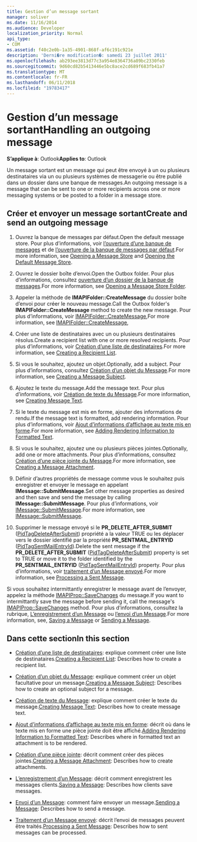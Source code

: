 ```yaml
---
title: Gestion d’un message sortant
manager: soliver
ms.date: 11/16/2014
ms.audience: Developer
localization_priority: Normal
api_type:
- COM
ms.assetid: f40c2e0b-1a35-4901-868f-af6c191c921e
description: 'Derni�re modification�: samedi 23 juillet 2011'
ms.openlocfilehash: ab293ee3813d77c3a954e8364736a89bc2330feb
ms.sourcegitcommit: 9d60cd82b5413446e5bc8ace2cd689f683fb41a7
ms.translationtype: MT
ms.contentlocale: fr-FR
ms.lasthandoff: 06/11/2018
ms.locfileid: "19783417"
---
```

# <a name="handling-an-outgoing-message"></a><span data-ttu-id="48e97-103">Gestion d’un message sortant</span><span class="sxs-lookup"><span data-stu-id="48e97-103">Handling an outgoing message</span></span>

<span data-ttu-id="48e97-104">**S’applique à**: Outlook</span><span class="sxs-lookup"><span data-stu-id="48e97-104">**Applies to**: Outlook</span></span> 
  
<span data-ttu-id="48e97-105">Un message sortant est un message qui peut être envoyé à un ou plusieurs destinataires via un ou plusieurs systèmes de messagerie ou être publié dans un dossier dans une banque de messages.</span><span class="sxs-lookup"><span data-stu-id="48e97-105">An outgoing message is a message that can be sent to one or more recipients across one or more messaging systems or be posted to a folder in a message store.</span></span>
  
## <a name="create-and-send-an-outgoing-message"></a><span data-ttu-id="48e97-106">Créer et envoyer un message sortant</span><span class="sxs-lookup"><span data-stu-id="48e97-106">Create and send an outgoing message</span></span>
  
1. <span data-ttu-id="48e97-107">Ouvrez la banque de messages par défaut.</span><span class="sxs-lookup"><span data-stu-id="48e97-107">Open the default message store.</span></span> <span data-ttu-id="48e97-108">Pour plus d’informations, voir [l’ouverture d’une banque de messages](opening-a-message-store.md) et de [l’ouverture de la banque de messages par défaut](opening-the-default-message-store.md).</span><span class="sxs-lookup"><span data-stu-id="48e97-108">For more information, see [Opening a Message Store](opening-a-message-store.md) and [Opening the Default Message Store](opening-the-default-message-store.md).</span></span>
    
2. <span data-ttu-id="48e97-109">Ouvrez le dossier boîte d’envoi.</span><span class="sxs-lookup"><span data-stu-id="48e97-109">Open the Outbox folder.</span></span> <span data-ttu-id="48e97-110">Pour plus d’informations, consultez [ouverture d’un dossier de la banque de messages](opening-a-message-store-folder.md).</span><span class="sxs-lookup"><span data-stu-id="48e97-110">For more information, see [Opening a Message Store Folder](opening-a-message-store-folder.md).</span></span>
    
3. <span data-ttu-id="48e97-111">Appeler la méthode de **IMAPIFolder::CreateMessage** du dossier boîte d’envoi pour créer le nouveau message.</span><span class="sxs-lookup"><span data-stu-id="48e97-111">Call the Outbox folder's **IMAPIFolder::CreateMessage** method to create the new message.</span></span> <span data-ttu-id="48e97-112">Pour plus d’informations, voir [IMAPIFolder::CreateMessage](imapifolder-createmessage.md),</span><span class="sxs-lookup"><span data-stu-id="48e97-112">For more information, see [IMAPIFolder::CreateMessage](imapifolder-createmessage.md),</span></span>
    
4. <span data-ttu-id="48e97-113">Créer une liste de destinataires avec un ou plusieurs destinataires résolus.</span><span class="sxs-lookup"><span data-stu-id="48e97-113">Create a recipient list with one or more resolved recipients.</span></span> <span data-ttu-id="48e97-114">Pour plus d’informations, voir [Création d’une liste de destinataires](creating-a-recipient-list.md).</span><span class="sxs-lookup"><span data-stu-id="48e97-114">For more information, see [Creating a Recipient List](creating-a-recipient-list.md).</span></span>
    
5. <span data-ttu-id="48e97-115">Si vous le souhaitez, ajoutez un objet.</span><span class="sxs-lookup"><span data-stu-id="48e97-115">Optionally, add a subject.</span></span> <span data-ttu-id="48e97-116">Pour plus d’informations, consultez [Création d’un objet du Message](creating-a-message-subject.md).</span><span class="sxs-lookup"><span data-stu-id="48e97-116">For more information, see [Creating a Message Subject](creating-a-message-subject.md).</span></span>
    
6. <span data-ttu-id="48e97-117">Ajoutez le texte du message.</span><span class="sxs-lookup"><span data-stu-id="48e97-117">Add the message text.</span></span> <span data-ttu-id="48e97-118">Pour plus d’informations, voir [Création de texte du Message](creating-message-text.md).</span><span class="sxs-lookup"><span data-stu-id="48e97-118">For more information, see [Creating Message Text](creating-message-text.md).</span></span>
    
7. <span data-ttu-id="48e97-119">Si le texte du message est mis en forme, ajouter des informations de rendu.</span><span class="sxs-lookup"><span data-stu-id="48e97-119">If the message text is formatted, add rendering information.</span></span> <span data-ttu-id="48e97-120">Pour plus d’informations, voir [Ajout d’informations d’affichage au texte mis en forme](adding-rendering-information-to-formatted-text.md).</span><span class="sxs-lookup"><span data-stu-id="48e97-120">For more information, see [Adding Rendering Information to Formatted Text](adding-rendering-information-to-formatted-text.md).</span></span>
    
8. <span data-ttu-id="48e97-121">Si vous le souhaitez, ajoutez une ou plusieurs pièces jointes.</span><span class="sxs-lookup"><span data-stu-id="48e97-121">Optionally, add one or more attachments.</span></span> <span data-ttu-id="48e97-122">Pour plus d’informations, consultez [Création d’une pièce jointe du Message](creating-a-message-attachment.md).</span><span class="sxs-lookup"><span data-stu-id="48e97-122">For more information, see [Creating a Message Attachment](creating-a-message-attachment.md).</span></span>
    
9. <span data-ttu-id="48e97-123">Définir d’autres propriétés de message comme vous le souhaitez puis enregistrer et envoyer le message en appelant **IMessage::SubmitMessage**.</span><span class="sxs-lookup"><span data-stu-id="48e97-123">Set other message properties as desired and then save and send the message by calling **IMessage::SubmitMessage**.</span></span> <span data-ttu-id="48e97-124">Pour plus d’informations, voir [IMessage::SubmitMessage](imessage-submitmessage.md).</span><span class="sxs-lookup"><span data-stu-id="48e97-124">For more information, see [IMessage::SubmitMessage](imessage-submitmessage.md).</span></span>
    
10. <span data-ttu-id="48e97-125">Supprimer le message envoyé si le **PR\_DELETE_AFTER_SUBMIT** ([PidTagDeleteAfterSubmit](pidtagdeleteaftersubmit-canonical-property.md)) propriété a la valeur TRUE ou les déplacer vers le dossier identifié par la propriété **PR_SENTMAIL_ENTRYID** ([PidTagSentMailEntryId](pidtagsentmailentryid-canonical-property.md)).</span><span class="sxs-lookup"><span data-stu-id="48e97-125">Delete the sent message if the **PR\_DELETE_AFTER_SUBMIT** ([PidTagDeleteAfterSubmit](pidtagdeleteaftersubmit-canonical-property.md)) property is set to TRUE or move it to the folder identified by the **PR_SENTMAIL_ENTRYID** ([PidTagSentMailEntryId](pidtagsentmailentryid-canonical-property.md)) property.</span></span> <span data-ttu-id="48e97-126">Pour plus d’informations, voir [traitement d’un Message envoyé](processing-a-sent-message.md).</span><span class="sxs-lookup"><span data-stu-id="48e97-126">For more information, see [Processing a Sent Message](processing-a-sent-message.md).</span></span>
    
<span data-ttu-id="48e97-127">Si vous souhaitez intermittantly enregistrer le message avant de l’envoyer, appelez la méthode [IMAPIProp::SaveChanges](imapiprop-savechanges.md) du message.</span><span class="sxs-lookup"><span data-stu-id="48e97-127">If you want to intermittantly save the message before sending it, call the message's [IMAPIProp::SaveChanges](imapiprop-savechanges.md) method.</span></span> <span data-ttu-id="48e97-128">Pour plus d’informations, consultez la rubrique, [L’enregistrement d’un Message](saving-a-message.md) ou [l’envoi d’un Message](sending-a-message.md).</span><span class="sxs-lookup"><span data-stu-id="48e97-128">For more information, see, [Saving a Message](saving-a-message.md) or [Sending a Message](sending-a-message.md).</span></span> 
  
## <a name="in-this-section"></a><span data-ttu-id="48e97-129">Dans cette section</span><span class="sxs-lookup"><span data-stu-id="48e97-129">In this section</span></span>

- <span data-ttu-id="48e97-130">[Création d’une liste de destinataires](creating-a-recipient-list.md): explique comment créer une liste de destinataires.</span><span class="sxs-lookup"><span data-stu-id="48e97-130">[Creating a Recipient List](creating-a-recipient-list.md): Describes how to create a recipient list.</span></span>
    
- <span data-ttu-id="48e97-131">[Création d’un objet du Message](creating-a-message-subject.md): explique comment créer un objet facultative pour un message.</span><span class="sxs-lookup"><span data-stu-id="48e97-131">[Creating a Message Subject](creating-a-message-subject.md): Describes how to create an optional subject for a message.</span></span>
    
- <span data-ttu-id="48e97-132">[Création de texte du Message](creating-message-text.md): explique comment créer le texte du message.</span><span class="sxs-lookup"><span data-stu-id="48e97-132">[Creating Message Text](creating-message-text.md): Describes how to create message text.</span></span>
    
- <span data-ttu-id="48e97-133">[Ajout d’informations d’affichage au texte mis en forme](adding-rendering-information-to-formatted-text.md): décrit où dans le texte mis en forme une pièce jointe doit être affiché.</span><span class="sxs-lookup"><span data-stu-id="48e97-133">[Adding Rendering Information to Formatted Text](adding-rendering-information-to-formatted-text.md): Describes where in formatted text an attachment is to be rendered.</span></span>
    
- <span data-ttu-id="48e97-134">[Création d’une pièce jointe](creating-a-message-attachment.md): décrit comment créer des pièces jointes.</span><span class="sxs-lookup"><span data-stu-id="48e97-134">[Creating a Message Attachment](creating-a-message-attachment.md): Describes how to create attachments.</span></span>
    
- <span data-ttu-id="48e97-135">[L’enregistrement d’un Message](saving-a-message.md): décrit comment enregistrent les messages clients.</span><span class="sxs-lookup"><span data-stu-id="48e97-135">[Saving a Message](saving-a-message.md): Describes how clients save messages.</span></span>
    
- <span data-ttu-id="48e97-136">[Envoi d’un Message](sending-a-message.md): comment faire envoyer un message.</span><span class="sxs-lookup"><span data-stu-id="48e97-136">[Sending a Message](sending-a-message.md): Describes how to send a message.</span></span>
    
- <span data-ttu-id="48e97-137">[Traitement d’un Message envoyé](processing-a-sent-message.md): décrit l’envoi de messages peuvent être traités.</span><span class="sxs-lookup"><span data-stu-id="48e97-137">[Processing a Sent Message](processing-a-sent-message.md): Describes how to sent messages can be processed.</span></span>
    

